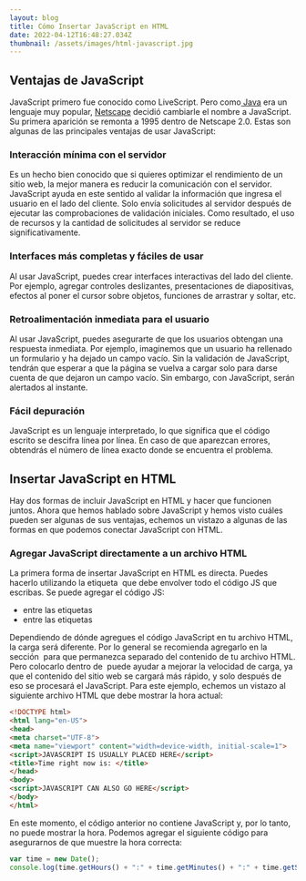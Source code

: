 ```yaml
---
layout: blog
title: Cómo Insertar JavaScript en HTML
date: 2022-04-12T16:48:27.034Z
thumbnail: /assets/images/html-javascript.jpg
---
```

## Ventajas de JavaScript

JavaScript primero fue conocido como LiveScript. Pero como[ Java](https://www.hostinger.es/tutoriales/como-instalar-java-en-ubuntu/) era un lenguaje muy popular, [Netscape](https://es.wikipedia.org/wiki/Netscape_Navigator) decidió cambiarle el nombre a JavaScript. Su primera aparición se remonta a 1995 dentro de Netscape 2.0. Estas son algunas de las principales ventajas de usar JavaScript:

### Interacción mínima con el servidor

Es un hecho bien conocido que si quieres optimizar el rendimiento de un sitio web, la mejor manera es reducir la comunicación con el servidor. JavaScript ayuda en este sentido al validar la información que ingresa el usuario en el lado del cliente. Solo envía solicitudes al servidor después de ejecutar las comprobaciones de validación iniciales. Como resultado, el uso de recursos y la cantidad de solicitudes al servidor se reduce significativamente.

### Interfaces más completas y fáciles de usar

Al usar JavaScript, puedes crear interfaces interactivas del lado del cliente. Por ejemplo, agregar controles deslizantes, presentaciones de diapositivas, efectos al poner el cursor sobre objetos, funciones de arrastrar y soltar, etc.

### Retroalimentación inmediata para el usuario

Al usar JavaScript, puedes asegurarte de que los usuarios obtengan una respuesta inmediata. Por ejemplo, imaginemos que un usuario ha rellenado un formulario y ha dejado un campo vacío. Sin la validación de JavaScript, tendrán que esperar a que la página se vuelva a cargar solo para darse cuenta de que dejaron un campo vacío. Sin embargo, con JavaScript, serán alertados al instante.

### Fácil depuración

JavaScript es un lenguaje interpretado, lo que significa que el código escrito se descifra línea por línea. En caso de que aparezcan errores, obtendrás el número de línea exacto donde se encuentra el problema.

## Insertar JavaScript en HTML

Hay dos formas de incluir JavaScript en HTML y hacer que funcionen juntos. Ahora que hemos hablado sobre JavaScript y hemos visto cuáles pueden ser algunas de sus ventajas, echemos un vistazo a algunas de las formas en que podemos conectar JavaScript con HTML.

### Agregar JavaScript directamente a un archivo HTML

La primera forma de insertar JavaScript en HTML es directa. Puedes hacerlo utilizando la etiqueta **<script> </script>** que debe envolver todo el código JS que escribas. Se puede agregar el código JS:

* entre las etiquetas **<head>**
* entre las etiquetas **<body>**

Dependiendo de dónde agregues el código JavaScript en tu archivo HTML, la carga será diferente. Por lo general se recomienda agregarlo en la sección **<head>** para que permanezca separado del contenido de tu archivo HTML. Pero colocarlo dentro de **<body>** puede ayudar a mejorar la velocidad de carga, ya que el contenido del sitio web se cargará más rápido, y solo después de eso se procesará el JavaScript. Para este ejemplo, echemos un vistazo al siguiente archivo HTML que debe mostrar la hora actual:

```html
<!DOCTYPE html>
<html lang="en-US">
<head>
<meta charset="UTF-8">
<meta name="viewport" content="width=device-width, initial-scale=1">
<script>JAVASCRIPT IS USUALLY PLACED HERE</script>
<title>Time right now is: </title>
</head>
<body>
<script>JAVASCRIPT CAN ALSO GO HERE</script>
</body>
</html>
```

En este momento, el código anterior no contiene JavaScript y, por lo tanto, no puede mostrar la hora. Podemos agregar el siguiente código para asegurarnos de que muestre la hora correcta:

```javascript
var time = new Date();
console.log(time.getHours() + ":" + time.getMinutes() + ":" + time.getSeconds());
```